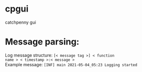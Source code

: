 # cpgui
catchpenny gui

# Message parsing:
Log message structure: <code>[< message tag >] < function name > < timestamp >:< message ></code>
<br>Example message: <code>[INF] main 2021-05-04_05:23 Logging started</code>
